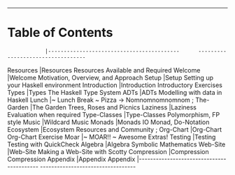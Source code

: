 ----

# Table of Contents

<div id="toc" class="important">

<!-- Note: This is a special file that determines the order of the chapters                  -->
<!--       The lefthand column refers to the filename of the chapter in 'resources/markdown' -->
<!--       This column is removed before the markdown is processed for the table of contents -->
<!--       ';' is a comment                                                                  -->

                |------------------------------------------      ----------------------------------
Resources       |[Resources](#required-resources)                Resources Available and Required
Welcome         |[Welcome](#welcome)                             Motivation, Overview, and Approach
Setup           |[Setup](#setup)                                 Setting up your Haskell environment
Introduction    |[Introduction](#introduction)                   Introductory Exercises
Types           |[Types](#types)                                 The Haskell Type System
ADTs            |[ADTs](#adts-algebraic-data-types)              Modelling with data in Haskell
Lunch           |[~ Lunch Break ~](#lunch-break)                 Pizza -> Nomnomnomnomnom
; The-Garden    |[The Garden](#the-garden)                       Trees, Roses and Picnics
Laziness        |[Laziness](#laziness)                           Evaluation when required
Type-Classes    |[Type-Classes](#typeclasses)                    Polymorphism, FP style
Music           |[Wildcard](#music)                              Music
Monads          |[Monads](#monads)                               IO Monad, Do-Notation
Ecosystem       |[Ecosystem](#ecosystem)                         Resources and Community
; Org-Chart     |[Org-Chart](#org-chart)                         Org-Chart Exercise
Moar            |[~ MOAR!! ~](#moar)                             Awesome Extras!
Testing         |[Testing](#testing)                             Testing with QuickCheck
Algebra         |[Algebra](#symbolic-differentiation)            Symbolic Mathematics
Web-Site        |[Web-Site](#website)                            Making a Web-Site with Scotty
Compression     |[Compression](#compression)                     Compression
Appendix        |[Appendix](#appendix)                           Appendix
                |------------------------------------------      ----------------------------------

</div>
